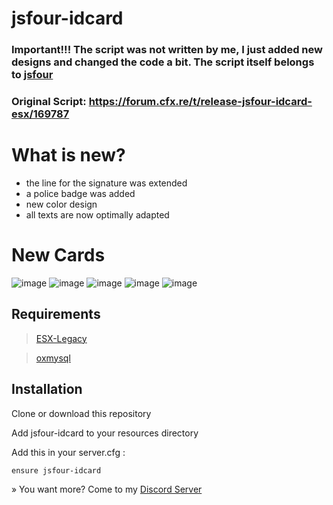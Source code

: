 # jsfour-idcard

### Important!!! The script was not written by me, I just added new designs and changed the code a bit. The script itself belongs to [jsfour](https://forum.cfx.re/u/jsfour/summary)

### Original Script: https://forum.cfx.re/t/release-jsfour-idcard-esx/169787

# What is new?
- the line for the signature was extended
- a police badge was added
- new color design
- all texts are now optimally adapted

# New Cards

![image](https://github.com/ScubeScripts/jsfour-idcard/assets/104854776/7a86c5b8-e785-4e01-83be-2eeab802d50d)
![image](https://github.com/ScubeScripts/jsfour-idcard/assets/104854776/0abe00c8-9279-4aca-aca5-d23dc83500cb)
![image](https://github.com/ScubeScripts/jsfour-idcard/assets/104854776/d1efc520-d6b7-497d-a1d7-9e47ae8ef2d0)
![image](https://github.com/ScubeScripts/jsfour-idcard/assets/104854776/8abefa22-65f4-4f23-9070-2376ea3c9e5a)
![image](https://github.com/ScubeScripts/jsfour-idcard/assets/104854776/62fb82d5-92b0-46d4-9b32-92942183c1a0)

## Requirements

> [ESX-Legacy](https://github.com/esx-framework/esx-legacy)

> [oxmysql](https://github.com/esx-framework/esx-legacy)

## Installation
Clone or download this repository

Add jsfour-idcard to your resources directory

Add this in your server.cfg :
```
ensure jsfour-idcard
```

» You want more? Come to my [Discord Server](https://discord.gg/Mqgewse3Yc)



